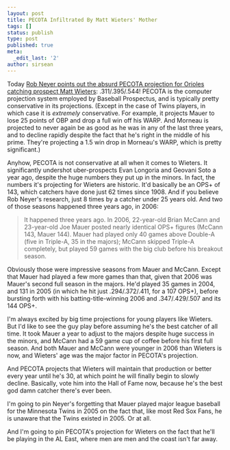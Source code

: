 ```yaml
---
layout: post
title: PECOTA Infiltrated By Matt Wieters' Mother
tags: []
status: publish
type: post
published: true
meta:
  _edit_last: '2'
author: sirsean
---
```

Today <a href="http://insider.espn.go.com/espn/blog/index?entryID=3951581&amp;searchName=Neyer_Rob&amp;campaign=rsssrch&amp;source=neyer_rob">Rob Neyer points out the absurd PECOTA projection for Orioles catching prospect Matt Wieters</a>: .311/.395/.544! PECOTA is the computer projection system employed by Baseball Prospectus, and is typically pretty conservative in its projections. (Except in the case of Twins players, in which case it is <em>extremely</em> conservative. For example, it projects Mauer to lose 25 points of OBP and drop a full win off his WARP. And Morneau is projected to never again be as good as he was in any of the last three years, and to decline rapidly despite the fact that he's right in the middle of his prime. They're projecting a 1.5 win drop in Morneau's WARP, which is pretty significant.)

Anyhow, PECOTA is not conservative at all when it comes to Wieters. It significantly undershot uber-prospects Evan Longoria and Geovani Soto a year ago, despite the huge numbers they put up in the minors. In fact, the numbers it's projecting for Wieters are historic. It'd basically be an OPS+ of 143, which catchers have done just 62 times since 1908. And if you believe Rob Neyer's research, just 8 times by a catcher under 25 years old. And two of those seasons happened three years ago, in 2006:
<blockquote>It happened three years ago. In 2006, 22-year-old Brian McCann and 23-year-old Joe Mauer posted nearly identical OPS+ figures (McCann 143, Mauer 144). Mauer had played only 40 games above Double-A (five in Triple-A, 35 in the majors); McCann skipped Triple-A completely, but played 59 games with the big club before his breakout season.</blockquote>
Obviously those were impressive seasons from Mauer and McCann. Except that Mauer had played a few more games than that, given that 2006 was Mauer's second full season in the majors. He'd played 35 games in 2004, and 131 in 2005 (in which he hit just .294/.372/.411, for a 107 OPS+), before bursting forth with his batting-title-winning 2006 and .347/.429/.507 and its 144 OPS+.

I'm always excited by big time projections for young players like Wieters. But I'd like to see the guy play before assuming he's the best catcher of all time. It took Mauer a year to adjust to the majors despite huge success in the minors, and McCann had a 59 game cup of coffee before his first full season. And both Mauer and McCann were younger in 2006 than Wieters is now, and Wieters' age was the major factor in PECOTA's projection.

And PECOTA projects that Wieters will maintain that production or better every year until he's 30, at which point he will finally begin to slowly decline. Basically, vote him into the Hall of Fame now, because he's the best god damn catcher there's ever been.

I'm going to pin Neyer's forgetting that Mauer played major league baseball for the Minnesota Twins in 2005 on the fact that, like most Red Sox Fans, he is unaware that the Twins existed in 2005. Or at all.

And I'm going to pin PECOTA's projection for Wieters on the fact that he'll be playing in the AL East, where men are men and the coast isn't far away.
